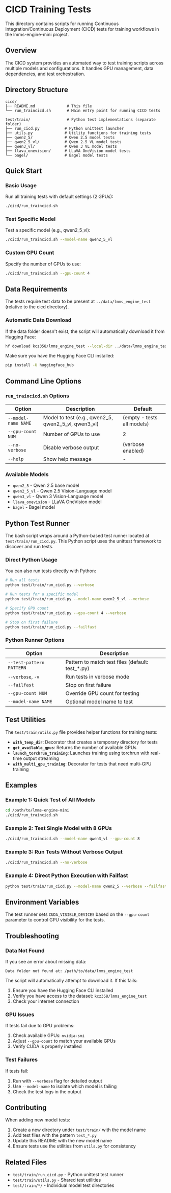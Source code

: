 # CICD Training Tests

This directory contains scripts for running Continuous Integration/Continuous Deployment (CICD) tests for training workflows in the lmms-engine-mini project.

## Overview

The CICD system provides an automated way to test training scripts across multiple models and configurations. It handles GPU management, data dependencies, and test orchestration.

## Directory Structure

```
cicd/
├── README.md              # This file
└── run_traincicd.sh       # Main entry point for running CICD tests

test/train/                # Python test implementations (separate folder)
├── run_cicd.py           # Python unittest launcher
├── utils.py              # Utility functions for training tests
├── qwen2_5/              # Qwen 2.5 model tests
├── qwen2_5_vl/           # Qwen 2.5 VL model tests
├── qwen3_vl/             # Qwen 3 VL model tests
├── llava_onevision/      # LLaVA OneVision model tests
└── bagel/                # Bagel model tests
```

## Quick Start

### Basic Usage

Run all training tests with default settings (2 GPUs):

```bash
./cicd/run_traincicd.sh
```

### Test Specific Model

Test a specific model (e.g., qwen2_5_vl):

```bash
./cicd/run_traincicd.sh --model-name qwen2_5_vl
```

### Custom GPU Count

Specify the number of GPUs to use:

```bash
./cicd/run_traincicd.sh --gpu-count 4
```


## Data Requirements

The tests require test data to be present at `../data/lmms_engine_test` (relative to the cicd directory).

### Automatic Data Download

If the data folder doesn't exist, the script will automatically download it from Hugging Face:

```bash
hf download kcz358/lmms_engine_test --local-dir ../data/lmms_engine_test --repo-type dataset
```

Make sure you have the Hugging Face CLI installed:

```bash
pip install -U huggingface_hub
```

## Command Line Options

### `run_traincicd.sh` Options

| Option | Description | Default |
|--------|-------------|---------|
| `--model-name NAME` | Model to test (e.g., qwen2_5, qwen2_5_vl, qwen3_vl) | (empty - tests all models) |
| `--gpu-count NUM` | Number of GPUs to use | 2 |
| `--no-verbose` | Disable verbose output | (verbose enabled) |
| `--help` | Show help message | - |

### Available Models

- `qwen2_5` - Qwen 2.5 base model
- `qwen2_5_vl` - Qwen 2.5 Vision-Language model
- `qwen3_vl` - Qwen 3 Vision-Language model
- `llava_onevision` - LLaVA OneVision model
- `bagel` - Bagel model

## Python Test Runner

The bash script wraps around a Python-based test runner located at `test/train/run_cicd.py`. This Python script uses the unittest framework to discover and run tests.

### Direct Python Usage

You can also run tests directly with Python:

```bash
# Run all tests
python test/train/run_cicd.py --verbose

# Run tests for a specific model
python test/train/run_cicd.py --model-name qwen2_5_vl --verbose

# Specify GPU count
python test/train/run_cicd.py --gpu-count 4 --verbose

# Stop on first failure
python test/train/run_cicd.py --failfast
```

### Python Runner Options

| Option | Description |
|--------|-------------|
| `--test-pattern PATTERN` | Pattern to match test files (default: test_*.py) |
| `--verbose`, `-v` | Run tests in verbose mode |
| `--failfast` | Stop on first failure |
| `--gpu-count NUM` | Override GPU count for testing |
| `--model-name NAME` | Optional model name to test |

## Test Utilities

The `test/train/utils.py` file provides helper functions for training tests:

- **`with_temp_dir`**: Decorator that creates a temporary directory for tests
- **`get_available_gpus`**: Returns the number of available GPUs
- **`launch_torchrun_training`**: Launches training using torchrun with real-time output streaming
- **`with_multi_gpu_training`**: Decorator for tests that need multi-GPU training

## Examples

### Example 1: Quick Test of All Models

```bash
cd /path/to/lmms-engine-mini
./cicd/run_traincicd.sh
```

### Example 2: Test Single Model with 8 GPUs

```bash
./cicd/run_traincicd.sh --model-name qwen3_vl --gpu-count 8
```

### Example 3: Run Tests Without Verbose Output

```bash
./cicd/run_traincicd.sh --no-verbose
```

### Example 4: Direct Python Execution with Failfast

```bash
python test/train/run_cicd.py --model-name qwen2_5 --verbose --failfast
```

## Environment Variables

The test runner sets `CUDA_VISIBLE_DEVICES` based on the `--gpu-count` parameter to control GPU visibility for the tests.

## Troubleshooting

### Data Not Found

If you see an error about missing data:

```
Data folder not found at: /path/to/data/lmms_engine_test
```

The script will automatically attempt to download it. If this fails:
1. Ensure you have the Hugging Face CLI installed
2. Verify you have access to the dataset: `kcz358/lmms_engine_test`
3. Check your internet connection

### GPU Issues

If tests fail due to GPU problems:
1. Check available GPUs: `nvidia-smi`
2. Adjust `--gpu-count` to match your available GPUs
3. Verify CUDA is properly installed

### Test Failures

If tests fail:
1. Run with `--verbose` flag for detailed output
2. Use `--model-name` to isolate which model is failing
3. Check the test logs in the output

## Contributing

When adding new model tests:
1. Create a new directory under `test/train/` with the model name
2. Add test files with the pattern `test_*.py`
3. Update this README with the new model name
4. Ensure tests use the utilities from `utils.py` for consistency

## Related Files

- `test/train/run_cicd.py` - Python unittest test runner
- `test/train/utils.py` - Shared test utilities
- `test/train/*/` - Individual model test directories

